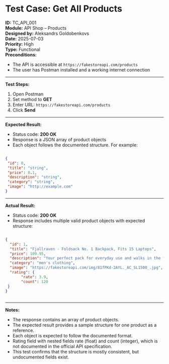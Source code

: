 # Test Case: Get All Products

**ID:** TC_API_001  
**Module:** API Shop – Products  
**Designed by:** Aleksandrs Goldobenkovs  
**Date:** 2025-07-03  
**Priority:** High  
**Type:** Functional  
**Preconditions:**  
- The API is accessible at `https://fakestoreapi.com/products`  
- The user has Postman installed and a working internet connection

---

**Test Steps:**

1. Open Postman  
2. Set method to **GET**  
3. Enter URL: `https://fakestoreapi.com/products`  
4. Click **Send**

---

**Expected Result:**  
- Status code: **200 OK**  
- Response is a JSON array of product objects  
- Each object follows the documented structure. For example:

```json

{
 "id": 0,
 "title": "string",
 "price": 0.1,
 "description": "string",
 "category": "string",
 "image": "http://example.com"
}

```

---

**Actual Result:**  
- Status code: **200 OK**  
- Response includes multiple valid product objects with expected structure:

```json

{
  "id": 1,
  "title": "Fjallraven - Foldsack No. 1 Backpack, Fits 15 Laptops",
  "price": 109.95,
  "description": "Your perfect pack for everyday use and walks in the forest. Stash your laptop (up to 15 inches) in the padded sleeve, your everyday",
  "category": "men's clothing",
  "image": "https://fakestoreapi.com/img/81fPKd-2AYL._AC_SL1500_.jpg",
  "rating": {
       "rate": 3.9,
       "count": 120
 }
}
  

```

---

**Notes:**  
- The response contains an array of product objects.
- The expected result provides a sample structure for one product as a reference.
- Each object is expected to follow the documented format.
- Rating field with nested fields rate (float) and count (integer), which is not documented in the official API specification.
- This test confirms that the structure is mostly consistent, but undocumented fields exist.
